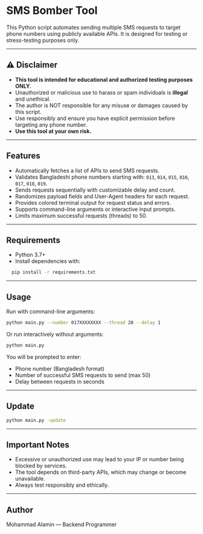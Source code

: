 # SMS Bomber Tool

This Python script automates sending multiple SMS requests to target phone numbers using publicly available APIs. It is designed for testing or stress-testing purposes only.

---

## ⚠️ Disclaimer

- **This tool is intended for educational and authorized testing purposes ONLY.**
- Unauthorized or malicious use to harass or spam individuals is **illegal** and unethical.
- The author is NOT responsible for any misuse or damages caused by this script.
- Use responsibly and ensure you have explicit permission before targeting any phone number.
- **Use this tool at your own risk.**

---

## Features

- Automatically fetches a list of APIs to send SMS requests.
- Validates Bangladeshi phone numbers starting with: `013`, `014`, `015`, `016`, `017`, `018`, `019`.
- Sends requests sequentially with customizable delay and count.
- Randomizes payload fields and User-Agent headers for each request.
- Provides colored terminal output for request status and errors.
- Supports command-line arguments or interactive input prompts.
- Limits maximum successful requests (threads) to 50.

---

## Requirements

- Python 3.7+
- Install dependencies with:

```bash
  pip install -r requirements.txt
```

---

## Usage

Run with command-line arguments:

```bash
python main.py --number 017XXXXXXXX --thread 20 --delay 1
```

Or run interactively without arguments:

```bash
python main.py
```

You will be prompted to enter:

* Phone number (Bangladesh format)
* Number of successful SMS requests to send (max 50)
* Delay between requests in seconds

---

## Update

```bash
python main.py -update
```
---

## Important Notes

* Excessive or unauthorized use may lead to your IP or number being blocked by services.
* The tool depends on third-party APIs, which may change or become unavailable.
* Always test responsibly and ethically.

---

## Author

Mohammad Alamin — Backend Programmer
